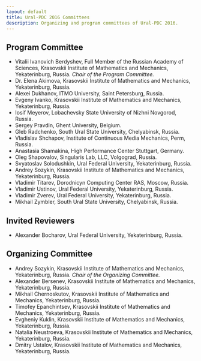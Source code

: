 ```yaml
---
layout: default
title: Ural-PDC 2016 Committees
description: Organizing and program committees of Ural-PDC 2016.
---
```


## Program Committee

* Vitalii Ivanovich Berdyshev, Full Member of the Russian Academy of Sciences, Krasovskii Institute of Mathematics and Mechanics, Yekaterinburg, Russia. *Chair of the Program Committee.*
* Dr. Elena Akimova, Krasovskii Institute of Mathematics and Mechanics, Yekaterinburg, Russia.
* Alexei Dukhanov, ITMO University, Saint Petersburg, Russia.
* Evgeny Ivanko, Krasovskii Institute of Mathematics and Mechanics, Yekaterinburg, Russia.
* Iosif Meyerov, Lobachevsky State University of Nizhni Novgorod, Russia.
* Sergey Pravdin, Ghent University, Belgium.
* Gleb Radchenko, South Ural State University, Chelyabinsk, Russia.
* Vladislav Shchapov, Institute of Continuous Media Mechanics, Perm, Russia.
* Anastasia Shamakina, High Performance Center Stuttgart, Germany.
* Oleg Shapovalov, Singularis Lab, LLC, Volgograd, Russia.
* Svyatoslav Solodushkin, Ural Federal University, Yekaterinburg, Russia.
* Andrey Sozykin, Krasovskii Institute of Mathematics and Mechanics, Yekaterinburg, Russia.
* Vladimir Titarev, Dorodnicyn Computing Center RAS, Moscow, Russia.
* Vladimir Ustinov, Ural Federal University, Yekaterinburg, Russia.
* Vladimir Zverev, Ural Federal University, Yekaterinburg, Russia.
* Mikhail Zymbler, South Ural State University, Chelyabinsk, Russia.

## Invited Reviewers

* Alexander Bocharov, Ural Federal University, Yekaterinburg, Russia.

## Organizing Committee

* Andrey Sozykin, Krasovskii Institute of Mathematics and Mechanics, Yekaterinburg, Russia. *Chair of the Organizing Committee.*
* Alexander Bersenev, Krasovskii Institute of Mathematics and Mechanics, Yekaterinburg, Russia.
* Mikhail Chernoskutov, Krasovskii Institute of Mathematics and Mechanics, Yekaterinburg, Russia.
* Timofey Epanchintsev, Krasovskii Institute of Mathematics and Mechanics, Yekaterinburg, Russia.
* Evgheniy Kuklin, Krasovskii Institute of Mathematics and Mechanics, Yekaterinburg, Russia.
* Natalia Neustroeva, Krasovskii Institute of Mathematics and Mechanics, Yekaterinburg, Russia.
* Dmitry Ustalov, Krasovskii Institute of Mathematics and Mechanics, Yekaterinburg, Russia.
